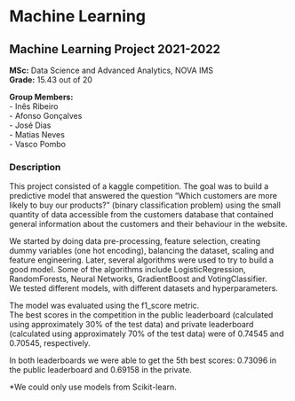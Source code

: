 # Machine Learning
## Machine Learning Project 2021-2022   
   
**MSc:** Data Science and Advanced Analytics, NOVA IMS   
**Grade:** 15.43 out of 20 
   
**Group Members:**   
\- Inês Ribeiro   
\- Afonso Gonçalves   
\- José Dias   
\- Matias Neves   
\- Vasco Pombo  
       
### Description
This project consisted of a kaggle competition. The goal was to build a predictive model that answered the question “Which customers are more likely to buy our products?” (binary classification problem) using the small quantity of data accessible from the customers database that contained general information about the customers and their behaviour in the website.   

We started by doing data pre-processing, feature selection, creating dummy variables (one hot encoding), balancing the dataset, scaling and feature engineering. Later, several algorithms were used to try to build a good model. Some of the algorithms include LogisticRegression, RandomForests, Neural Networks, GradientBoost and VotingClassifier.   
We tested different models, with different datasets and hyperparameters.

The model was evaluated using the f1_score metric.   
The best scores in the competition in the public leaderboard (calculated using approximately 30% of the test data) and private leaderboard (calculated using approximately 70% of the test data) were of 0.74545 and 0.70545, respectively.  
   
In both leaderboards we were able to get the 5th best scores: 0.73096 in the public leaderboard and 0.69158 in the private. 

*We could only use models from Scikit-learn.

